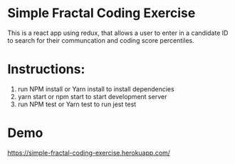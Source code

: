 # Simple Fractal Coding Exercise 

  This is a react app using redux, that allows a user to enter in a candidate ID to search for their communcation and coding score percentiles. 

# Instructions:

  1) run NPM install or Yarn install to install dependencies 
  2) yarn start or npm start to start development server
  3) run NPM test or Yarn test to run jest test

# Demo

https://simple-fractal-coding-exercise.herokuapp.com/